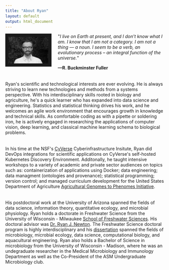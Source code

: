 ```yaml
---
title: "About Ryan"
layout: default
output: html_document
---
```



<img src="images/ryan.jpg" style="width:25%; border:10px solid; margin-right: 20px" align="left">


"*I live on Earth at present, and I don’t know what I am.*
*I know that I am not a category.*
*I am not a thing — a noun.*
*I seem to be a verb, an evolutionary process – an integral function of the universe.*"

**—R. Buckminster Fuller**
<br><br><br>
Ryan's scientific and technological interests are ever evolving. He is always striving to learn new technologies and methods from a systems perspective. With his interdisciplinary skills rooted in biology and agriculture, he's a quick learner who has expanded into data science and engineering. Statistics and statistical thinking drives his work, and he welcomes an agile work environment that encourages growth in knowledge and technical skills. As comfortable coding as with a pipette or soldering iron, he is actively engaged in researching the applications of computer vision, deep learning, and classical machine learning schema to biological problems.
<br><br><br>
In his time at the NSF's [CyVerse](https://www.cyverse.org/) Cyberinfrastructure Insitute, Ryan did DevOps integrations for scientific applications on CyVerse's self-hosted Kubernetes Discovery Environment. Additonally, he taught intensive workshops to a variety of academic and private sector audiences on topics such as: containerization of applications using Docker; data engineering; data managment (ontologies and provenance); statistical programming; version control; and managed curriculum development for the United States Department of Agriculture [Agricultural Genomes to Phenomes Initiative](https://www.ag2pi.org/).
<br><br><br>
His postdoctoral work at the University of Arizona spanned the fields of data science, information theory, quantitative ecology, and microbial physiology. Ryan holds a doctorate in Freshwater Science from the University of Wisconsin - Milwaukee [School of Freshwater Sciences](https://uwm.edu/freshwater/). His doctoral advisor was [Dr. Ryan J. Newton](https://www.newtonlabuwm.org/). The Freshwater Science doctoral program is highly interdisciplinary and his [dissertation](https://dc.uwm.edu/cgi/viewcontent.cgi?article=2750&context=etd) spanned the fields of microbiology, microbial ecology, data science, computational biology, and aquacultural engineering. Ryan also holds a Bachelor of Science in microbiology from the University of Wisconsin - Madison, where he was an undegraduate researcher in the Medical Microbiology and Immunology Department as well as the Co-President of the ASM Undergraduate Microbiology club. 
